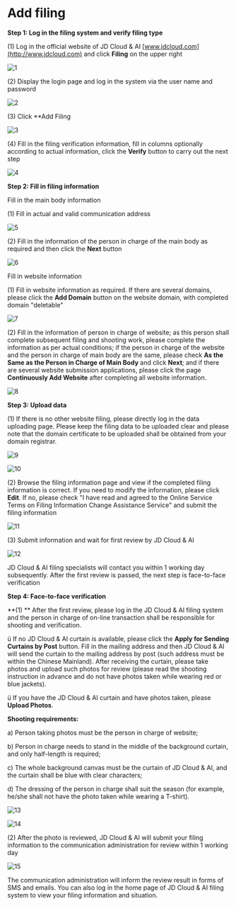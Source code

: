 # **Add filing**

**Step 1: Log in the filing system and verify filing type**

(1) Log in the official website of JD Cloud & AI [www.jdcloud.com](http://www.jdcloud.com) and click **Filing** on the upper right

![1](https://github.com/jdcloudcom/cn/blob/joytaobao-beian-20190830/image/ICP-License-Service/Addition-Filing-cn-1.jpg)

(2) Display the login page and log in the system via the user name and password

![2](https://github.com/jdcloudcom/cn/blob/joytaobao-beian-20190830/image/ICP-License-Service/Addition-Filing-cn-2.jpg)

(3) Click **Add Filing

![3](https://github.com/jdcloudcom/cn/blob/joytaobao-beian-20190830/image/ICP-License-Service/Addition-Filing-cn-4.jpg)

(4) Fill in the filing verification information, fill in columns optionally according to actual information, click the **Verify** button to carry out the next step

![4](https://github.com/jdcloudcom/cn/blob/joytaobao-beian-20190830/image/ICP-License-Service/Addition-Filing-cn-4.jpg)

**Step 2: Fill in filing information**

Fill in the main body information

(1) Fill in actual and valid communication address

![5](https://github.com/jdcloudcom/cn/blob/joytaobao-beian-20190830/image/ICP-License-Service/Addition-Filing-cn-5.jpg)

(2) Fill in the information of the person in charge of the main body as required and then click the **Next** button

![6](https://github.com/jdcloudcom/cn/blob/joytaobao-beian-20190830/image/ICP-License-Service/Addition-Filing-cn-6.jpg)

Fill in website information

(1) Fill in website information as required. If there are several domains, please click the **Add Domain** button on the website domain, with completed domain "deletable"

![7](https://github.com/jdcloudcom/cn/blob/joytaobao-beian-20190830/image/ICP-License-Service/Addition-Filing-cn-7.jpg)

(2) Fill in the information of person in charge of website; as this person shall complete subsequent filing and shooting work, please complete the information as per actual conditions; if the person in charge of the website and the person in charge of main body are the same, please check **As the Same as the Person in Charge of Main Body** and click **Next**; and if there are several website submission applications, please click the page **Continuously Add Website** after completing all website information.

![8](https://github.com/jdcloudcom/cn/blob/joytaobao-beian-20190830/image/ICP-License-Service/Addition-Filing-cn-8.jpg)

**Step 3: Upload data**

(1) If there is no other website filing, please directly log in the data uploading page. Please keep the filing data to be uploaded clear and please note that the domain certificate to be uploaded shall be obtained from your domain registrar.

![9](https://github.com/jdcloudcom/cn/blob/joytaobao-beian-20190830/image/ICP-License-Service/Addition-Filing-cn-9.jpg)

![10](https://github.com/jdcloudcom/cn/blob/joytaobao-beian-20190830/image/ICP-License-Service/Addition-Filing-cn-10.jpg)

(2) Browse the filing information page and view if the completed filing information is correct. If you need to modify the information, please click **Edit**. If no, please check "I have read and agreed to the Online Service Terms on Filing Information Change Assistance Service" and submit the filing information

![11](https://github.com/jdcloudcom/cn/blob/joytaobao-beian-20190830/image/ICP-License-Service/Addition-Filing-cn-11.jpg)

(3) Submit information and wait for first review by JD Cloud & AI

![12](https://github.com/jdcloudcom/cn/blob/joytaobao-beian-20190830/image/ICP-License-Service/Addition-Filing-cn-12.jpg)

JD Cloud & AI filing specialists will contact you within 1 working day subsequently. After the first review is passed, the next step is face-to-face verification

**Step 4: Face-to-face verification**

**(1) ** After the first review, please log in the JD Cloud & AI filing system and the person in charge of on-line transaction shall be responsible for shooting and verification.

ü  If no JD Cloud & AI curtain is available, please click the **Apply for Sending Curtains by Post** button. Fill in the mailing address and then JD Cloud & AI will send the curtain to the mailing address by post (such address must be within the Chinese Mainland). After receiving the curtain, please take photos and upload such photos for review (please read the shooting instruction in advance and do not have photos taken while wearing red or blue jackets).

ü  If you have the JD Cloud & AI curtain and have photos taken, please **Upload Photos**.

**Shooting requirements:**

a)     Person taking photos must be the person in charge of website;

b)     Person in charge needs to stand in the middle of the background curtain, and only half-length is required;

c)      The whole background canvas must be the curtain of JD Cloud & AI, and the curtain shall be blue with clear characters;

d)     The dressing of the person in charge shall suit the season (for example, he/she shall not have the photo taken while wearing a T-shirt).

![13](https://github.com/jdcloudcom/cn/blob/joytaobao-beian-20190830/image/ICP-License-Service/Addition-Filing-cn-13.jpg)

![14](https://github.com/jdcloudcom/cn/blob/joytaobao-beian-20190830/image/ICP-License-Service/Addition-Filing-cn-14.jpg)

(2) After the photo is reviewed, JD Cloud & AI will submit your filing information to the communication administration for review within 1 working day

![15](https://github.com/jdcloudcom/cn/blob/joytaobao-beian-20190830/image/ICP-License-Service/Addition-Filing-cn-15.jpg)

The communication administration will inform the review result in forms of SMS and emails. You can also log in the home page of JD Cloud & AI filing system to view your filing information and situation.